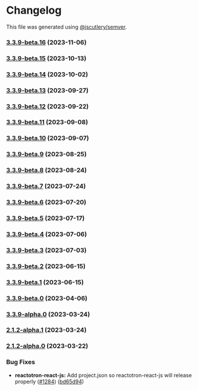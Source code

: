 # Changelog

This file was generated using [@jscutlery/semver](https://github.com/jscutlery/semver).

### [3.3.9-beta.16](https://github.com/infinitered/reactotron/compare/reactotron-react-js@3.3.9-beta.15...reactotron-react-js@3.3.9-beta.16) (2023-11-06)

### [3.3.9-beta.15](https://github.com/infinitered/reactotron/compare/reactotron-react-js@3.3.9-beta.14...reactotron-react-js@3.3.9-beta.15) (2023-10-13)

### [3.3.9-beta.14](https://github.com/infinitered/reactotron/compare/reactotron-react-js@3.3.9-beta.13...reactotron-react-js@3.3.9-beta.14) (2023-10-02)

### [3.3.9-beta.13](https://github.com/infinitered/reactotron/compare/reactotron-react-js@3.3.9-beta.12...reactotron-react-js@3.3.9-beta.13) (2023-09-27)

### [3.3.9-beta.12](https://github.com/infinitered/reactotron/compare/reactotron-react-js@3.3.9-beta.11...reactotron-react-js@3.3.9-beta.12) (2023-09-22)

### [3.3.9-beta.11](https://github.com/infinitered/reactotron/compare/reactotron-react-js@3.3.9-beta.10...reactotron-react-js@3.3.9-beta.11) (2023-09-08)

### [3.3.9-beta.10](https://github.com/infinitered/reactotron/compare/reactotron-react-js@3.3.9-beta.9...reactotron-react-js@3.3.9-beta.10) (2023-09-07)

### [3.3.9-beta.9](https://github.com/infinitered/reactotron/compare/reactotron-react-js@3.3.9-beta.8...reactotron-react-js@3.3.9-beta.9) (2023-08-25)

### [3.3.9-beta.8](https://github.com/infinitered/reactotron/compare/reactotron-react-js@3.3.9-beta.7...reactotron-react-js@3.3.9-beta.8) (2023-08-24)

### [3.3.9-beta.7](https://github.com/infinitered/reactotron/compare/reactotron-react-js@3.3.9-beta.6...reactotron-react-js@3.3.9-beta.7) (2023-07-24)

### [3.3.9-beta.6](https://github.com/infinitered/reactotron/compare/reactotron-react-js@3.3.9-beta.5...reactotron-react-js@3.3.9-beta.6) (2023-07-20)

### [3.3.9-beta.5](https://github.com/infinitered/reactotron/compare/reactotron-react-js@3.3.9-beta.4...reactotron-react-js@3.3.9-beta.5) (2023-07-17)

### [3.3.9-beta.4](https://github.com/infinitered/reactotron/compare/reactotron-react-js@3.3.9-beta.3...reactotron-react-js@3.3.9-beta.4) (2023-07-06)

### [3.3.9-beta.3](https://github.com/infinitered/reactotron/compare/reactotron-react-js@3.3.9-beta.2...reactotron-react-js@3.3.9-beta.3) (2023-07-03)

### [3.3.9-beta.2](https://github.com/infinitered/reactotron/compare/reactotron-react-js@3.3.9-beta.1...reactotron-react-js@3.3.9-beta.2) (2023-06-15)

### [3.3.9-beta.1](https://github.com/infinitered/reactotron/compare/reactotron-react-js@3.3.9-beta.0...reactotron-react-js@3.3.9-beta.1) (2023-06-15)

### [3.3.9-beta.0](https://github.com/infinitered/reactotron/compare/reactotron-react-js@3.3.9-alpha.0...reactotron-react-js@3.3.9-beta.0) (2023-04-06)

### [3.3.9-alpha.0](https://github.com/infinitered/reactotron/compare/reactotron-react-js@2.1.2-alpha.1...reactotron-react-js@3.3.9-alpha.0) (2023-03-24)

### [2.1.2-alpha.1](https://github.com/infinitered/reactotron/compare/reactotron-react-js@2.1.2-alpha.0...reactotron-react-js@2.1.2-alpha.1) (2023-03-24)

### [2.1.2-alpha.0](https://github.com/infinitered/reactotron/compare/reactotron-react-js@2.1.1...reactotron-react-js@2.1.2-alpha.0) (2023-03-22)


### Bug Fixes

* **reactotron-react-js:** Add project.json so reactotron-react-js will release properly ([#1284](https://github.com/infinitered/reactotron/issues/1284)) ([bd65d94](https://github.com/infinitered/reactotron/commit/bd65d9440c2c4e035b277fbff89ef140ae86dcaa))
